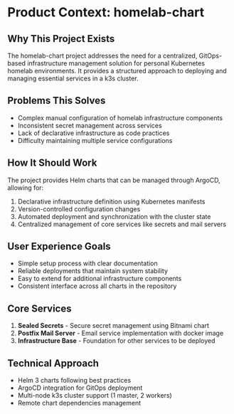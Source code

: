 # Product Context: homelab-chart

## Why This Project Exists
The homelab-chart project addresses the need for a centralized, GitOps-based infrastructure management solution for personal Kubernetes homelab environments. It provides a structured approach to deploying and managing essential services in a k3s cluster.

## Problems This Solves
- Complex manual configuration of homelab infrastructure components
- Inconsistent secret management across services
- Lack of declarative infrastructure as code practices
- Difficulty maintaining multiple service configurations

## How It Should Work
The project provides Helm charts that can be managed through ArgoCD, allowing for:
1. Declarative infrastructure definition using Kubernetes manifests
2. Version-controlled configuration changes
3. Automated deployment and synchronization with the cluster state
4. Centralized management of core services like secrets and mail servers

## User Experience Goals
- Simple setup process with clear documentation
- Reliable deployments that maintain system stability
- Easy to extend for additional infrastructure components
- Consistent interface across all charts in the repository

## Core Services
1. **Sealed Secrets** - Secure secret management using Bitnami chart
2. **Postfix Mail Server** - Email service implementation with docker image
3. **Infrastructure Base** - Foundation for other services to be deployed

## Technical Approach
- Helm 3 charts following best practices
- ArgoCD integration for GitOps deployment
- Multi-node k3s cluster support (1 master, 2 workers)
- Remote chart dependencies management
